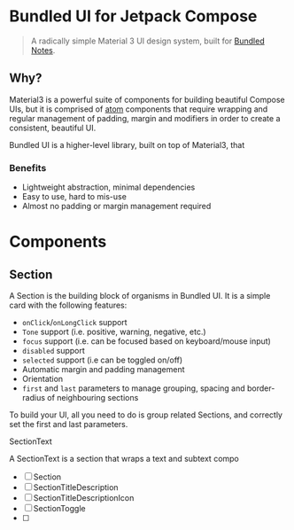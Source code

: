 # Bundled UI for Jetpack Compose

> A radically simple Material 3 UI design system, built
> for [Bundled Notes](https://play.google.com/store/apps/details?id=com.xaviertobin.noted).

## Why?

Material3 is a powerful suite of components for building beautiful Compose UIs, but it is comprised
of [atom](http://atomicdesign.bradfrost.com/chapter-2/)
components that require wrapping and regular management of padding, margin and modifiers in order to
create a consistent, beautiful UI.

Bundled UI is a higher-level library, built on top of Material3, that 

### Benefits

- Lightweight abstraction, minimal dependencies
- Easy to use, hard to mis-use
- Almost no padding or margin management required


# Components

## Section

A Section is the building block of organisms in Bundled UI. It is a simple card with the following features:

* `onClick`/`onLongClick` support
* `Tone` support (i.e. positive, warning, negative, etc.)
* `focus` support (i.e. can be focused based on keyboard/mouse input)
* `disabled` support
* `selected` support (i.e can be toggled on/off)
* Automatic margin and padding management
* Orientation
* `first` and `last` parameters to manage grouping, spacing and border-radius of neighbouring sections

To build your UI, all you need to do is group related Sections, and correctly set the first and last
parameters.

SectionText

A SectionText is a section that wraps a text and subtext compo

- [ ] Section
- [ ] SectionTitleDescription
- [ ] SectionTitleDescriptionIcon
- [ ] SectionToggle
- [ ] 
